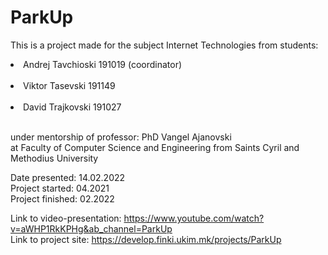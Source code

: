# ParkUp
This is a project made for the subject Internet Technologies from students: <br />
<li> Andrej Tavchioski 191019 (coordinator) </li>  <br /> 
<li> Viktor Tasevski 191149 </li> <br />
<li> David Trajkovski 191027 </li> <br />

under mentorship of professor: PhD Vangel Ajanovski <br />
at Faculty of Computer Science and Engineering from Saints Cyril and Methodius University <br />

Date presented: 14.02.2022 <br />
Project started: 04.2021 <br />
Project finished: 02.2022 <br />
 
Link to video-presentation: https://www.youtube.com/watch?v=aWHP1RkKPHg&ab_channel=ParkUp <br />
Link to project site: https://develop.finki.ukim.mk/projects/ParkUp <br />
